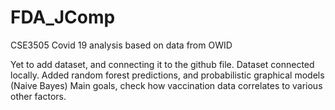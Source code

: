 # FDA_JComp

CSE3505 
Covid 19 analysis based on data from OWID

Yet to add dataset, and connecting it to the github file. Dataset connected locally. 
Added random forest predictions, and probabilistic graphical models (Naive Bayes)
Main goals, check how vaccination data correlates to various other factors.

